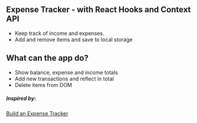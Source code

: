 ## Expense Tracker - with React Hooks and Context API

- Keep track of income and expenses.
- Add and remove items and save to local storage

## What can the app do?

- Show balance, expense and income totals
- Add new transactions and reflect in total
- Delete items from DOM

##### Inspired by:

[Build an Expense Tracker](https://www.youtube.com/watch?v=XuFDcZABiDQ&list=PLillGF-RfqbY3c2r0htQyVbDJJoBFE6Rb&index=1)
